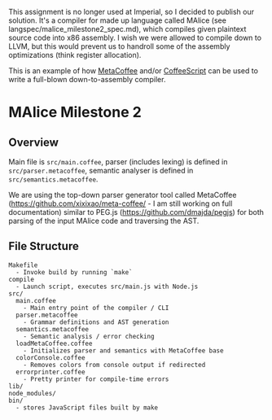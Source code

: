 This assignment is no longer used at Imperial, so I decided to publish our solution. It's a compiler for made up language called MAlice (see langspec/malice_milestone2_spec.md), which compiles given plaintext source code into x86 assembly. I wish we were allowed to compile down to LLVM, but this would prevent us to handroll some of the assembly optimizations (think register allocation).

This is an example of how [MetaCoffee](https://github.com/xixixao/meta-coffee/) and/or [CoffeeScript](http://coffeescript.org) can be used to write a full-blown down-to-assembly compiler.

# MAlice Milestone 2

## Overview

Main file is                           `src/main.coffee`,
parser (includes lexing) is defined in `src/parser.metacoffee`,
semantic analyser is defined in        `src/semantics.metacoffee`.

We are using the top-down parser generator tool called MetaCoffee
(https://github.com/xixixao/meta-coffee/ - I am still working on full
documentation) similar to PEG.js (https://github.com/dmajda/pegjs) for both
parsing of the input MAlice code and traversing the AST.

## File Structure

    Makefile
      - Invoke build by running `make`
    compile
      - Launch script, executes src/main.js with Node.js
    src/
      main.coffee
        - Main entry point of the compiler / CLI
      parser.metacoffee
        - Grammar definitions and AST generation
      semantics.metacoffee
        - Semantic analysis / error checking
      loadMetaCoffee.coffee
        - Initializes parser and semantics with MetaCoffee base
      colorConsole.coffee
        - Removes colors from console output if redirected
      errorprinter.coffee
        - Pretty printer for compile-time errors
    lib/
    node_modules/
    bin/
      - stores JavaScript files built by make

